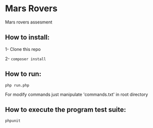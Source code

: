 # Mars Rovers
Mars rovers assesment


## How to install:
1- Clone this repo

2- `composer install`

## How to run:
`php run.php`

For modify commands just manipulate 'commands.txt' in root directory

## How to execute the program test suite:
`phpunit`

